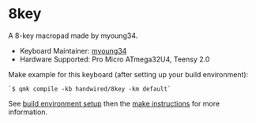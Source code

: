 # 8key

A 8-key macropad made by myoung34.

* Keyboard Maintainer: [myoung34](https://github.com/myoung34)
* Hardware Supported: Pro Micro ATmega32U4, Teensy 2.0

Make example for this keyboard (after setting up your build environment):

    `$ qmk compile -kb handwired/8key -km default`

See [build environment setup](https://docs.qmk.fm/#/getting_started_build_tools) then the [make instructions](https://docs.qmk.fm/#/getting_started_make_guide) for more information.
